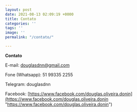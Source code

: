 ```yaml
---
layout: post
date: 2021-08-13 02:09:19 +0000
title: Contato
categories: ''
tags: ''
image: ''
permalink: "/contato/"

---
```

**Contato**

E-mail: douglasdnn@gmail.com

Fone (Whatsapp): 51 99335 2255

Telegram: douglasdnn

Facebook: [https://www.facebook.com/douglas.oliveira.donin](https://www.facebook.com/douglas.oliveira.donin "https://www.facebook.com/douglas.oliveira.donin")